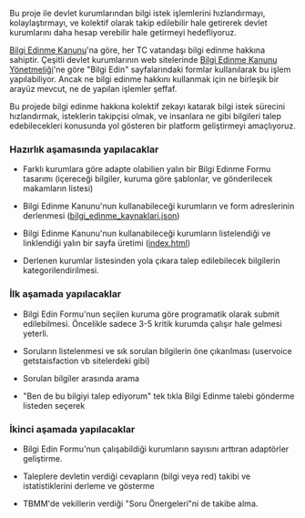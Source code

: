 Bu proje ile devlet kurumlarından bilgi istek işlemlerini hızlandırmayı, kolaylaştırmayı, ve kolektif olarak takip edilebilir hale getirerek devlet kurumlarını daha hesap verebilir hale getirmeyi hedefliyoruz.

[Bilgi Edinme Kanunu](http://www.mevzuat.gov.tr/Metin.Aspx?MevzuatKod=1.5.4982&sourceXmlSearch=&MevzuatIliski=0)'na göre, her TC vatandaşı bilgi edinme hakkına sahiptir. Çeşitli devlet kurumlarının web sitelerinde [Bilgi Edinme Kanunu Yönetmeliği](http://www.meb.gov.tr/BilgiEdinme/yonetmelik.html)'ne göre "Bilgi Edin" sayfalarındaki formlar kullanılarak bu işlem yapılabiliyor. Ancak ne bilgi edinme hakkını kullanmak için ne birleşik bir arayüz mevcut, ne de yapılan işlemler şeffaf.

Bu projede bilgi edinme hakkına kolektif zekayı katarak bilgi istek sürecini hızlandırmak, isteklerin takipçisi olmak, ve insanlara ne gibi bilgileri talep edebilecekleri konusunda yol gösteren bir platform geliştirmeyi amaçlıyoruz.

### Hazırlık aşamasında yapılacaklar

- Farklı kurumlara göre adapte olabilien yalın bir Bilgi Edinme Formu tasarımı (içereceği bilgiler, kuruma göre şablonlar, ve gönderilecek makamların listesi)
 
- Bilgi Edinme Kanunu'nun kullanabileceği kurumların ve form adreslerinin derlenmesi ([bilgi_edinme_kaynaklari.json](https://github.com/direnkod/bilgi-edin/blob/master/bilgi_edinme_kaynaklari.json))

- Bilgi Edinme Kanunu'nun kullanabileceği kurumların listelendiği ve linklendiği yalın bir sayfa üretimi ([index.html](https://github.com/direnkod/bilgi-edin/blob/master/index.html))

- Derlenen kurumlar listesinden yola çıkara talep edilebilecek bilgilerin kategorilendirilmesi.

### İlk aşamada yapılacaklar

- Bilgi Edin Formu'nun seçilen kuruma göre programatik olarak submit edilebilmesi. Öncelikle sadece 3-5 kritik kurumda çalışır hale gelmesi yeterli.

- Soruların listelenmesi ve sık sorulan bilgilerin öne çıkarılması (uservoice getstaisfaction vb sitelerdeki gibi)

- Sorulan bilgiler arasında arama

- "Ben de bu bilgiyi talep ediyorum" tek tıkla Bilgi Edinme talebi gönderme listeden seçerek

### İkinci aşamada yapılacaklar

- Bilgi Edin Formu'nun çalışabildiği kurumların sayısını arttıran adaptörler geliştirme.

- Taleplere devletin verdiği cevapların (bilgi veya red) takibi ve istatistiklerini derleme ve gösterme

- TBMM'de vekillerin verdiği "Soru Önergeleri"ni de takibe alma.

